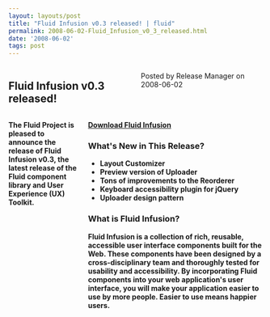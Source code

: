 ```yaml
---
layout: layouts/post
title: "Fluid Infusion v0.3 released! | fluid"
permalink: 2008-06-02-Fluid_Infusion_v0_3_released.html
date: '2008-06-02'
tags: post
---
```

<section class="row">
   <div class="medium-6 columns">
      <h2 class="fluid-web-emphasized-text">Fluid Infusion v0.3 released!</h2>
      <p class="fluid-web-news-post-meta">
         Posted by Release Manager on 2008-06-02
      </p>
   </div>
   <div class="medium-6 columns">
      <p><strong>The Fluid Project is pleased to announce the release of Fluid Infusion
         v0.3, the latest release of the</strong> <strong>Fluid  component library and User
         Experience (UX) Toolkit.
      </p>
      <p><strong> <a href="https://github.com/fluid-project/infusion">Download Fluid
         Infusion</a> </strong>
      </p>
      <h3>What&#39;s New in This Release?</h3>
      <ul>
         <li>Layout Customizer</li>
         <li>Preview version of Uploader</li>
         <li>Tons of improvements to the Reorderer</li>
         <li>Keyboard accessibility plugin for jQuery</li>
         <li>Uploader design pattern</li>
      </ul>
      <h3>What is Fluid Infusion?</h3>
      <p>Fluid Infusion is a collection of rich, reusable, accessible user interface components
         built for the Web. These components have been designed by a cross-disciplinary team and
         thoroughly tested for usability and accessibility. By incorporating Fluid components into
         your web application&#39;s user interface, you will make your application easier to use
         by more people. Easier to use means happier users.
      </p>
   </div>
</section>
